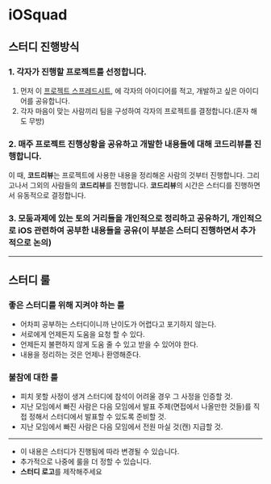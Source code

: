 
# iOSquad

## 스터디 진행방식

### 1. 각자가 진행할 프로젝트를 선정합니다.

1. 먼저 이 [프로젝트 스프레드시트](https://docs.google.com/spreadsheets/d/1vaykDw02_Xnn8qb33QJw2gxJLO-U0-vdwb0OPJaFDZM/edit?usp=sharing), 에 각자의 아이디어를 적고, 개발하고 싶은 아이디어를 공유합니다.
2. 각자 마음이 맞는 사람끼리 팀을 구성하여 각자의 프로젝트를 결정합니다.(혼자 해도 무방)

### 2. 매주 프로젝트 진행상황을 공유하고 개발한 내용들에 대해 **코드리뷰**를 진행합니다.

 이 때, **코드리뷰**는 프로젝트에 사용한 내용을 정리해온 사람의 것부터 진행합니다. 그리고나서 그외의 사람들의 **코드리뷰**를 진행합니다. **코드리뷰**의 시간은 스터디를 진행하면서 유동적으로 결정합니다.

### 3. 모둠과제에 있는 토의 거리들을 개인적으로 정리하고 공유하기, 개인적으로 iOS 관련하여 공부한 내용들을 공유(이 부분은 스터디 진행하면서 추가적으로 논의)

---

## 스터디 룰

### 좋은 스터디를 위해 지켜야 하는 룰

* 어차피 공부하는 스터디이니까 난이도가 어렵다고 포기하지 않는다.
* 서로에게 언제든지 도움을 요청 할 수 있다.
* 언제든지 불편하지 않게 도움 줄 수 있고 받을 수 있어야 한다.
* 내용을 정리하는 것은 언제나 환영해준다.

### 불참에 대한 룰

* 피치 못할 사정이 생겨 스터디에 참석이 어려울 경우 그 사정을 인증할 것.
* 지난 모임에서 빠진 사람은 다음 모임에서 발표 주제(면접에서 나올만한 것들)를 직접 정해서 스터디에서 발표할 수 있도록 준비할 것.
* 지난 모임에서 빠진 사람은 다음 모임에서 전원 마실 것(캔) 지급할 것.

---

* 이 내용은 스터디가 진행됨에 따라 변경될 수 있습니다.
* 추가적으로 나중에 룰을 더 정할 수 있습니다.
* **스터디 로고**를 제작해주세요

